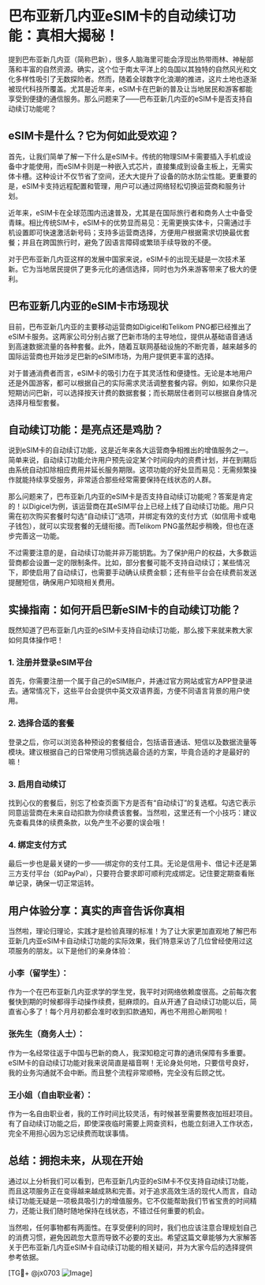 # 巴布亚新几内亚eSIM卡的自动续订功能：真相大揭秘！

提到巴布亚新几内亚（简称巴新），很多人脑海里可能会浮现出热带雨林、神秘部落和丰富的自然资源。确实，这个位于南太平洋上的岛国以其独特的自然风光和文化多样性吸引了无数探险者。然而，随着全球数字化浪潮的推进，这片土地也逐渐被现代科技所覆盖。尤其是近年来，eSIM卡在巴新的普及让当地居民和游客都能享受到便捷的通信服务。那么问题来了——巴布亚新几内亚的eSIM卡是否支持自动续订功能呢？

## eSIM卡是什么？它为何如此受欢迎？

首先，让我们简单了解一下什么是eSIM卡。传统的物理SIM卡需要插入手机或设备中才能使用，而eSIM卡则是一种嵌入式芯片，直接集成到设备主板上，无需实体卡槽。这种设计不仅节省了空间，还大大提升了设备的防水防尘性能。更重要的是，eSIM卡支持远程配置和管理，用户可以通过网络轻松切换运营商和服务计划。

近年来，eSIM卡在全球范围内迅速普及，尤其是在国际旅行者和商务人士中备受青睐。相比传统SIM卡，eSIM卡的优势显而易见：无需更换实体卡，只需通过手机设置即可快速激活新号码；支持多运营商选择，方便用户根据需求切换最优套餐；并且在跨国旅行时，避免了因语言障碍或繁琐手续导致的不便。

对于巴布亚新几内亚这样的发展中国家来说，eSIM卡的出现无疑是一次技术革新。它为当地居民提供了更多元化的通信选择，同时也为外来游客带来了极大的便利。

## 巴布亚新几内亚的eSIM卡市场现状

目前，巴布亚新几内亚的主要移动运营商如Digicel和Telikom PNG都已经推出了eSIM卡服务。这两家公司分别占据了巴新市场的主导地位，提供从基础语音通话到高速数据流量的各种套餐。此外，随着互联网基础设施的不断完善，越来越多的国际运营商也开始涉足巴新的eSIM市场，为用户提供更丰富的选择。

对于普通消费者而言，eSIM卡的吸引力在于其灵活性和便捷性。无论是本地用户还是外国游客，都可以根据自己的实际需求灵活调整套餐内容。例如，如果你只是短期访问巴新，可以选择按天计费的数据套餐；而长期居住者则可以根据自身情况选择月租型套餐。

## 自动续订功能：是亮点还是鸡肋？

说到eSIM卡的自动续订功能，这是近年来各大运营商争相推出的增值服务之一。简单来说，自动续订功能允许用户预先设定某个时间段内的资费计划，并在到期后由系统自动扣除相应费用并延长服务期限。这项功能的好处显而易见：无需频繁操作就能持续享受服务，非常适合那些经常需要保持在线状态的人群。

那么问题来了，巴布亚新几内亚的eSIM卡是否支持自动续订功能呢？答案是肯定的！以Digicel为例，该运营商在其eSIM平台上已经上线了自动续订功能。用户只需在初次购买套餐时勾选“自动续订”选项，并绑定有效的支付方式（如信用卡或电子钱包），就可以实现套餐的无缝衔接。而Telikom PNG虽然起步稍晚，但也在逐步完善这一功能。

不过需要注意的是，自动续订功能并非万能钥匙。为了保护用户的权益，大多数运营商都会设置一定的限制条件。比如，部分套餐可能不支持自动续订；某些情况下，即使启用了自动续订，也需要手动确认续费金额；还有些平台会在续费前发送提醒短信，确保用户知晓相关费用。

## 实操指南：如何开启巴新eSIM卡的自动续订功能？

既然知道了巴布亚新几内亚的eSIM卡支持自动续订功能，那么接下来就来教大家如何具体操作吧！

### 1. 注册并登录eSIM平台
首先，你需要注册一个属于自己的eSIM账户，并通过官方网站或官方APP登录进去。通常情况下，这些平台会提供中英文双语界面，方便不同语言背景的用户使用。

### 2. 选择合适的套餐
登录之后，你可以浏览各种预设的套餐组合，包括语音通话、短信以及数据流量等模块。建议根据自己的日常使用习惯挑选最合适的方案，毕竟合适的才是最好的嘛！

### 3. 启用自动续订
找到心仪的套餐后，别忘了检查页面下方是否有“自动续订”的复选框。勾选它表示同意运营商在未来自动扣款为你续费该套餐。当然啦，这里还有一个小技巧：建议先查看具体的续费条款，以免产生不必要的误会哦！

### 4. 绑定支付方式
最后一步也是最关键的一步——绑定你的支付工具。无论是信用卡、借记卡还是第三方支付平台（如PayPal），只要符合要求即可顺利完成绑定。记住要定期查看账单记录，确保一切正常运转。

## 用户体验分享：真实的声音告诉你真相

当然啦，理论归理论，实践才是检验真理的标准！为了让大家更加直观地了解巴布亚新几内亚eSIM卡自动续订功能的实际效果，我们特意采访了几位曾经使用过这项服务的朋友。以下是他们的亲身体验：

### 小李（留学生）：
作为一个在巴布亚新几内亚求学的学生党，我平时对网络依赖度很高。之前每次套餐快到期的时候都得手动操作续费，挺麻烦的。自从开通了自动续订功能以后，简直省心多了！每个月月初都会准时收到扣款通知，再也不用担心断网啦！

### 张先生（商务人士）：
作为一名经常往返于中国与巴新的商人，我深知稳定可靠的通讯保障有多重要。eSIM卡的自动续订功能对我来说简直是福音啊！无论身处何地，只要信号良好，我的业务沟通就不会中断。而且整个流程非常顺畅，完全没有后顾之忧。

### 王小姐（自由职业者）：
作为一名自由职业者，我的工作时间比较灵活，有时候甚至需要熬夜加班赶项目。有了自动续订功能之后，即使深夜临时需要上网查资料，也能立刻进入工作状态，完全不用担心因为忘记续费而耽误事情。

## 总结：拥抱未来，从现在开始

通过以上分析我们可以看到，巴布亚新几内亚的eSIM卡不仅支持自动续订功能，而且这项服务正在变得越来越成熟和完善。对于追求高效生活的现代人而言，自动续订功能无疑是一项极具吸引力的增值服务。它不仅能帮助我们节省宝贵的时间精力，还能让我们随时随地保持在线状态，不错过任何重要的机会。

当然啦，任何事物都有两面性。在享受便利的同时，我们也应该注意合理规划自己的消费习惯，避免因疏忽大意而导致不必要的支出。希望这篇文章能够为大家解答关于巴布亚新几内亚eSIM卡自动续订功能的相关疑问，并为大家今后的选择提供参考依据。

[TG💪+ @jx0703 ![Image](https://github.com/user-attachments/assets/dbca1d08-cadb-493c-b0ec-ad6f7a83f270)]